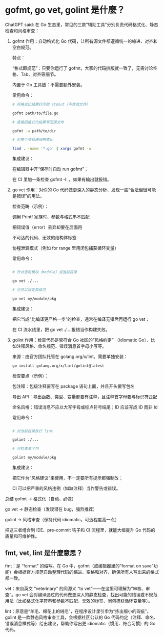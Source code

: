# gofmt, go vet, golint  是什麼？

ChatGPT said:
在 Go 生态里，常见的三款“辅助工具”分别负责代码格式化、静态检查和风格审查：

1. gofmt
    作用：自动格式化 Go 代码，让所有源文件都遵循统一的缩进、对齐和空白规范。

    特点：

    “格式即规范”：只要你运行了 gofmt，大家的代码排版就一致了，无需讨论空格、Tab、对齐等细节。

    内置于 Go 工具链：不需要额外安装。

    常用命令：

    ```bash
    # 将格式化结果打印到 stdout（不修改文件）

    gofmt path/to/file.go

    # 直接把格式化结果写回源文件

    gofmt -w path/to/dir

    # 对整个项目递归格式化

    find . -name '*.go' | xargs gofmt -w
    ```

    集成建议：

    在编辑器中开“保存时自动 run gofmt”；

    在 CI 里加一条检查 gofmt -l .，如果有输出就报错。

2. go vet
    作用：对你的 Go 代码做更深入的静态分析，发现一些“合法但很可能是错误”的用法。

    检查范畴（示例）：

    调用 Printf 家族时，参数与格式串不匹配

    把错误值（error）丢弃却要在后面用

    不可达的代码、无效的结构体标签

    协程泄漏模式（例如 for range 里用闭包捕获循环变量）

    常用命令：

    ```bash

    # 针对当前模块（module）或当前目录

    go vet ./...

    # 也可以指定具体包

    go vet my/module/pkg
    ```

    集成建议：

    把它当成“比编译更严格一步”的检查，通常在编译无错后再运行 go vet；

    在 CI 流水线里，把 go vet ./... 报错当作构建失败。

3. golint
    作用：检查代码是否符合 Go 社区的“风格约定” （idiomatic Go），比如注释风格、命名规范、错误消息首字母小写等。

    来源：由官方团队托管在 golang.org/x/lint，需要单独安装：

    ```bash
    go install golang.org/x/lint/golint@latest
    ```

    检查要点（示例）：

    包注释：包级注释要写在 package 语句上面，并且开头要写包名

    导出 API：导出函数、类型、变量都要有注释，且注释首字母要与标识符匹配

    命名风格：错误消息不应以大写字母或标点符号结尾；ID 应该写成 ID 而非 Id

    常用命令：

    ```bash

    # 对当前目录执行 lint

    golint ./...

    # 只检查某个包

    golint my/module/pkg
    ```

    集成建议：

    把它作为“风格建议”来使用，不一定要所有提示都强制改；

    CI 可以把严重的风格违例（如缺注释）当作警告或错误。

总结
gofmt → 格式化（自动、必做）

go vet → 静态检查（发现潜在 bug，强烈推荐）

golint → 风格审查（保持代码 idiomatic，可选程度高一点）

把这三者组合到 IDE、pre-commit 钩子和 CI 流程里，就能大幅提升 Go 代码的质量和可维护性。

## fmt, vet, lint 是什麼意思？

fmt：是 “format” 的缩写。在 Go 中，gofmt（或编辑器里的“format on save”功能）会根据官方规范自动整理代码的缩进、空格和对齐，确保所有人写出来的格式都一致。

vet：来自英文 “veterinary” 的同源义 “to vet”——在这里可理解为“审核、审查”。go vet 会对编译通过的代码做更深入的静态检查，找出可能的错误或不规范用法（比如格式化字符串和参数不匹配、无效的标签、闭包捕获循环变量等）。

lint：原意是“羊毛、棉花上的绒毛”，在程序设计里引申为“拣出细小的瑕疵”。golint 是一款静态风格审查工具，会根据社区公认的 Go 代码约定（注释、命名、错误消息样式等）给出建议，帮助你写出更 idiomatic（惯用、符合习惯）的 Go 代码。
